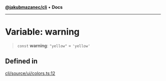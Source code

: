 [**@jakubmazanec/cli**](../../../README.md) • **Docs**

---

# Variable: warning

> `const` **warning**: `"yellow"` = `'yellow'`

## Defined in

[cli/source/ui/colors.ts:12](https://github.com/jakubmazanec/tools/blob/043f017b24789eba8a7eb285e0e1042ac4eaaeea/packages/cli/source/ui/colors.ts#L12)

